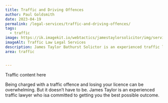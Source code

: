 ```yaml
---
title: Traffic and Driving Offences
author: Paul Goldsmith
date: 2023-04-19
permalink: /legal-services/traffic-and-driving-offences/
tags:
  - traffic
image: https://ik.imagekit.io/webtactics/jamestaylorsolicitor/img/services/traffic-law-600x400.jpg
imageAlt: Traffic Law Legal Services
description: James Taylor Bathurst Solictor is an experienced traffic lawyer who is committed to getting you the best possible outcome.
area: traffic


---
```




Traffic content here

Being charged with a traffic offence and losing your licence can be overwhelming. But it doesn’t have to be. James Taylor is an experienced traffic lawyer who isa committed to getting you the best possible outcome.